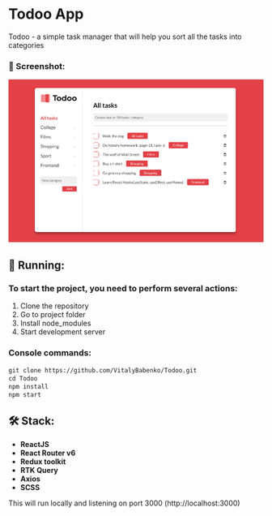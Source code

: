 # Todoo App

Todoo - a simple task manager that will help you sort all the tasks into categories

### 📸 Screenshot:

![TodooApp screenshot](https://github.com/VitalyBabenko/Todoo/blob/main/public/img/TodooAppScreenshot.png?raw=true)

## 🏃 Running:

### To start the project, you need to perform several actions:

1. Сlone the repository
2. Go to project folder
3. Install node_modules
4. Start development server

### Console commands:

```
git clone https://github.com/VitalyBabenko/Todoo.git
cd Todoo
npm install
npm start
```

## 🛠 Stack:

- **ReactJS**
- **React Router v6**
- **Redux toolkit**
- **RTK Query**
- **Axios**
- **SCSS**

This will run locally and listening on port 3000 (http://localhost:3000)
